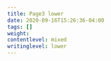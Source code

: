 ```yaml
---
title: Page3 lower
date: 2020-09-16T15:26:36-04:00
tags: []
weight: 
contentlevel: mixed
writinglevel: lower
---
```


